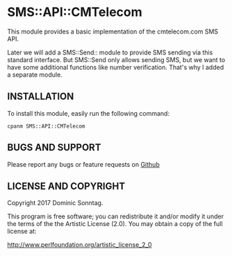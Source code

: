 # SMS::API::CMTelecom

This module provides a basic implementation of the cmtelecom.com SMS API.

Later we will add a SMS::Send:: module to provide SMS sending via this standard interface. But SMS::Send only allows sending SMS, but we want to have some additional functions like number verification. That's why I added a separate module.

## INSTALLATION

To install this module, easily run the following command:

    cpanm SMS::API::CMTelecom

## BUGS AND SUPPORT

Please report any bugs or feature requests on [Github](https://github.com/sonntagd/SMS-API-CMTelecom/issues)


## LICENSE AND COPYRIGHT

Copyright 2017 Dominic Sonntag.

This program is free software; you can redistribute it and/or modify it
under the terms of the the Artistic License (2.0). You may obtain a
copy of the full license at:

http://www.perlfoundation.org/artistic_license_2_0

